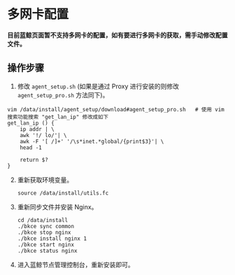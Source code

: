 # 多网卡配置

**目前蓝鲸页面暂不支持多网卡的配置，如有要进行多网卡的获取，需手动修改配置文件。**

## 操作步骤

1. 修改 `agent_setup.sh` (如果是通过 Proxy 进行安装的则修改 `agent_setup_pro.sh` 方法同下)。

```shell
vim /data/install/agent_setup/download#agent_setup_pro.sh	# 使用 vim 搜索功能搜索 "get_lan_ip" 修改成如下
get_lan_ip () {
    ip addr | \
	awk '!/ lo/'| \
	awk -F '[ /]+' '/\s*inet.*global/{print$3}'| \
	head -1

    return $?
}

```

2. 重新获取环境变量。

   ```shell
   source /data/install/utils.fc
   ```



3. 重新同步文件并安装 Nginx。

   ```shell
   cd /data/install
   ./bkce sync common
   ./bkce stop nginx
   ./bkce install nginx 1
   ./bkce start nginx
   ./bkce status nginx
   ```

4. 进入蓝鲸节点管理控制台，重新安装即可。
